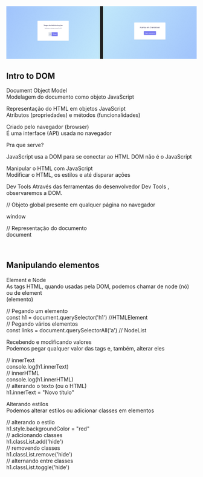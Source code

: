 <img src="jogo.png">


## Intro to DOM

Document Object Model<br>
Modelagem do documento como objeto JavaScript

Representação do HTML em objetos JavaScript<br>
Atributos (propriedades) e métodos (funcionalidades)

Criado pelo navegador (browser)<br>
É uma interface (API) usada no navegador

Pra que serve?

JavaScript usa a DOM para se conectar ao HTML
DOM não é o JavaScript

Manipular o HTML com JavaScript<br>
Modificar o HTML, os estilos e até disparar ações

Dev Tools
Através das ferramentas do desenvolvedor Dev Tools , observaremos a DOM.

// Objeto global presente em qualquer página no navegador<br>

window<br>

// Representação do documento<br>
document

<br>

## Manipulando elementos

Element e Node<br>
As tags HTML, quando usadas pela DOM, podemos chamar de node (nó) ou de element <br>(elemento)


// Pegando um elemento<br>
const h1 = document.querySelector('h1') //HTMLElement<br>
// Pegando vários elementos<br>
const links = document.querySelectorAll('a') // NodeList <br>

Recebendo e modificando valores<br>
Podemos pegar qualquer valor das tags e, também, alterar eles<br>

// innerText<br>
console.log(h1.innerText)<br>
// innerHTML<br>
console.log(h1.innerHTML)<br>
// alterando o texto (ou o HTML)<br>
h1.innerText = "Novo título"<br>

Alterando estilos<br>
Podemos alterar estilos ou adicionar classes em elementos<br>

// alterando o estilo<br>
h1.style.backgroundColor = "red"<br>
// adicionando classes<br>
h1.classList.add('hide')<br>
// removendo classes<br>
h1.classList.remove('hide')<br>
// alternando entre classes<br>
h1.classList.toggle('hide')<br>